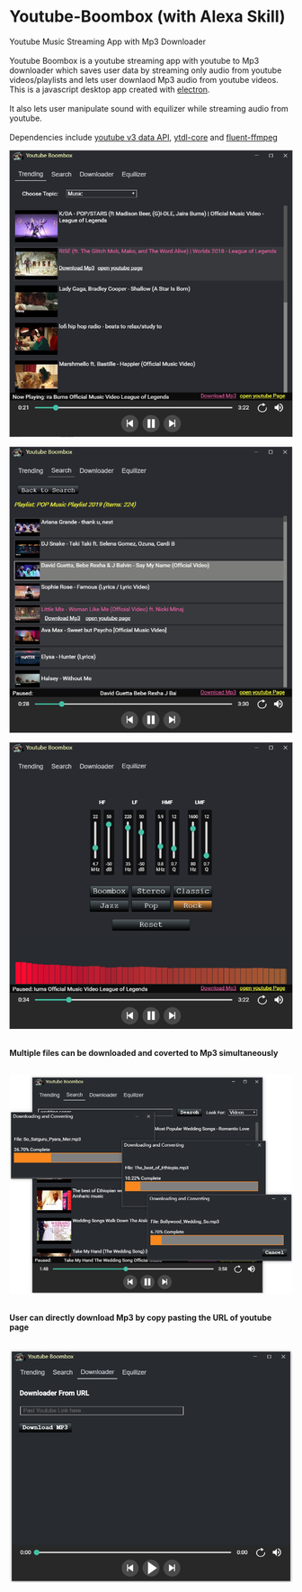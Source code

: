 # Youtube-Boombox (with Alexa Skill)
Youtube Music Streaming App with Mp3 Downloader</br></br>
Youtube Boombox is a youtube streaming app with youtube to Mp3 downloader 
which saves user data by streaming only audio from youtube videos/playlists and lets user downlaod Mp3 audio 
from youtube videos. This is a javascript desktop app created with [electron](https://electronjs.org/).<br/> <br/> It also lets user manipulate sound with equilizer while streaming audio
from youtube. <br/><br/> Dependencies include [youtube v3 data API](https://developers.google.com/youtube/v3/), [ytdl-core](https://www.npmjs.com/package/ytdl-core) and [fluent-ffmpeg](https://github.com/fluent-ffmpeg/node-fluent-ffmpeg)<br/>

![screen shot](/images/screenShot1.png)

![screen shot2](/images/screenShot2.png)

![screen shot2](/images/screenShot3.png)

<br/><b>Multiple files can be downloaded and coverted to Mp3 simultaneously</b><br/><br/>

![screen shot3](/images/screenShot4.png)

<br/><b>User can directly download Mp3 by copy pasting the URL of youtube page</b><br/><br/>

![screen shot4](/images/screenShot5.png)
